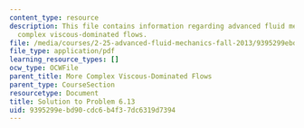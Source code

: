 ```yaml
---
content_type: resource
description: This file contains information regarding advanced fluid mechanics, more
  complex viscous-dominated flows.
file: /media/courses/2-25-advanced-fluid-mechanics-fall-2013/9395299ebd90cdc6b4f37dc6319d7394_MIT2_25F13_Solution6.13.pdf
file_type: application/pdf
learning_resource_types: []
ocw_type: OCWFile
parent_title: More Complex Viscous-Dominated Flows
parent_type: CourseSection
resourcetype: Document
title: Solution to Problem 6.13
uid: 9395299e-bd90-cdc6-b4f3-7dc6319d7394
---
```

